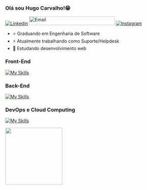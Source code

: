 ### Olá sou Hugo Carvalho!😁 

[![Linkedin](https://img.shields.io/badge/LinkedIn-0077B5?style=for-the-badge&logo=linkedin&logoColor=white)](https://www.linkedin.com/in/hugo-melo-carvalho/)
<a href="mailto:hugocarvmelo@gmail.com?subject=Subject%20Here" target="_blank"><img src="https://img.shields.io/badge/-hugocarvmelo@gmail.com-6633cc?style=flat-square&logo=Gmail&logoColor=white" height="28" width="270" alt="Email"></a>
[![Instagram](https://img.shields.io/badge/Instagram-E4405F?style=for-the-badge&logo=instagram&logoColor=white)](https://www.instagram.com/hugo.mec_/)

- ⭐ Graduando em Engenharia de Software
- ⚡ Atualmente trabalhando como Suporte/Helpdesk
- 📖 Estudando desenvolvimento web

### **Front-End**
[![My Skills](https://skillicons.dev/icons?i=js,html,css)](https://skillicons.dev)
### **Back-End**
[![My Skills](https://skillicons.dev/icons?i=java)](https://skillicons.dev)
### **DevOps e Cloud Computing**
[![My Skills](https://skillicons.dev/icons?i=azure,aws,terraform)](https://skillicons.dev)

<div>
  <img height="180em" src="https://github-readme-stats.vercel.app/api/top-langs/?username=HugoCarvalh0&layout=compact&langs_count=16&theme=tokyonight"/>
</div>
